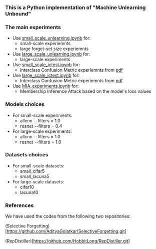 ### This is a Python implementation of "Machine Unlearning Unbound"

### The main experiments
- Use [small_scale_unlearning.ipynb](https://github.com/Meghdad92/SCRUB/blob/main/small_scale_unlearning.ipynb) for:
  - small-scale experiemnts
  - large forget-set size experiemnts
- Use [large_scale_unlearning.ipynb](https://github.com/Meghdad92/SCRUB/blob/main/large_scale_unlearning.ipynb) for:
  - large-scale experiments
- Use [small_scale_ictest.ipynb](https://github.com/Meghdad92/SCRUB/blob/main/small_scale_ictest.ipynb) for:
  - Interclass Confusion Metric experiemnts from [pdf](https://arxiv.org/pdf/2201.06640.pdf)
- Use [large_scale_ictest.ipynb](https://github.com/Meghdad92/SCRUB/blob/main/large_scale_ictest.ipynb) for:
  - Interclass Confusion Metric experiemnts from [pdf](https://arxiv.org/pdf/2201.06640.pdf)
- Use [MIA_experiments.ipynb](https://github.com/Meghdad92/SCRUB/blob/main/MIA_experiments.ipynb) for:
  - Membership Inference Attack based on the model's loss values

### Models choices
- For small-scale experiments:
  - allcnn --filters = 1.0
  - resnet --filters = 0.4
- For large-scale experiments:
  - allcnn --filters = 1.0
  - resnet --filters = 1.0
  
### Datasets choices
- For small-scale datasets:
  - small_cifar5
  - small_lacuna5
- For large-scale datasets:
  - cifar10
  - lacuna10

### References
We have used the codes from the following two repositories:

(Selective Forgetting)[https://github.com/AdityaGolatkar/SelectiveForgetting.git]

(RepDistiller)[https://github.com/HobbitLong/RepDistiller.git]
